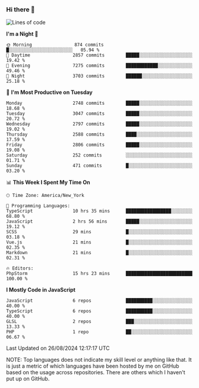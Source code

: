 ### Hi there 👋

<!--
**LynxJinxxy/LynxJinxxy** is a ✨ _special_ ✨ repository because its `README.md` (this file) appears on your GitHub profile.

Here are some ideas to get you started:

- 🔭 I’m currently working on ...
- 🌱 I’m currently learning ...
- 👯 I’m looking to collaborate on ...
- 🤔 I’m looking for help with ...
- 💬 Ask me about ...
- 📫 How to reach me: ...
- 😄 Pronouns: ...
- ⚡ Fun fact: ...
-->

<!--START_SECTION:waka-->
![Lines of code](https://img.shields.io/badge/From%20Hello%20World%20I%27ve%20Written-31.9%20million%20lines%20of%20code-blue)

**I'm a Night 🦉** 

```text
🌞 Morning                874 commits         █░░░░░░░░░░░░░░░░░░░░░░░░   05.94 % 
🌆 Daytime                2857 commits        █████░░░░░░░░░░░░░░░░░░░░   19.42 % 
🌃 Evening                7275 commits        ████████████░░░░░░░░░░░░░   49.46 % 
🌙 Night                  3703 commits        ██████░░░░░░░░░░░░░░░░░░░   25.18 % 
```
📅 **I'm Most Productive on Tuesday** 

```text
Monday                   2748 commits        █████░░░░░░░░░░░░░░░░░░░░   18.68 % 
Tuesday                  3047 commits        █████░░░░░░░░░░░░░░░░░░░░   20.72 % 
Wednesday                2797 commits        █████░░░░░░░░░░░░░░░░░░░░   19.02 % 
Thursday                 2588 commits        ████░░░░░░░░░░░░░░░░░░░░░   17.59 % 
Friday                   2806 commits        █████░░░░░░░░░░░░░░░░░░░░   19.08 % 
Saturday                 252 commits         ░░░░░░░░░░░░░░░░░░░░░░░░░   01.71 % 
Sunday                   471 commits         █░░░░░░░░░░░░░░░░░░░░░░░░   03.20 % 
```


📊 **This Week I Spent My Time On** 

```text
🕑︎ Time Zone: America/New_York

💬 Programming Languages: 
TypeScript               10 hrs 35 mins      █████████████████░░░░░░░░   68.80 % 
JavaScript               2 hrs 56 mins       █████░░░░░░░░░░░░░░░░░░░░   19.12 % 
SCSS                     29 mins             █░░░░░░░░░░░░░░░░░░░░░░░░   03.18 % 
Vue.js                   21 mins             █░░░░░░░░░░░░░░░░░░░░░░░░   02.35 % 
Markdown                 21 mins             █░░░░░░░░░░░░░░░░░░░░░░░░   02.31 % 

🔥 Editors: 
PhpStorm                 15 hrs 23 mins      █████████████████████████   100.00 % 
```

**I Mostly Code in JavaScript** 

```text
JavaScript               6 repos             ██████████░░░░░░░░░░░░░░░   40.00 % 
TypeScript               6 repos             ██████████░░░░░░░░░░░░░░░   40.00 % 
GLSL                     2 repos             ███░░░░░░░░░░░░░░░░░░░░░░   13.33 % 
PHP                      1 repo              ██░░░░░░░░░░░░░░░░░░░░░░░   06.67 % 
```




 Last Updated on 26/08/2024 12:17:17 UTC
<!--END_SECTION:waka-->
NOTE: Top languages does not indicate my skill level or anything like that. It is just a metric of which languages have been hosted by me on GitHub based on the usage across repositories. There are others which I haven't put up on GitHub.
